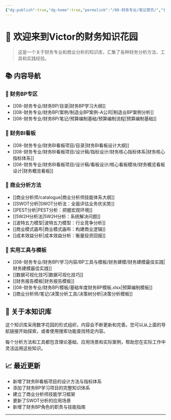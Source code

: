 ```yaml
---
{"dg-publish":true,"dg-home":true,"permalink":"/08-财务专业/笔记首页/","tags":["gardenEntry"],"dgPassFrontmatter":true}
---
```



# 👋 欢迎来到Victor的财务知识花园

  

> 这是一个关于财务专业和商业分析的知识库，汇集了各种财务分析方法、工具和实践经验。

  

## 📚 内容导航

  

### 🔹 财务BP专区

- [[08-财务专业/财务BP/目录\|财务BP学习大纲]]
- [[08-财务专业/财务BP/案例/制造业BP案例-A公司\|制造业BP案例分析]]
- [[08-财务专业/财务BP/笔记/预算编制基础/预算编制流程\|预算编制基础]]

### 🔹 财务BI看板

- [[08-财务专业/财务BI看板项目/目录\|财务BI看板设计大纲]]
- [[08-财务专业/财务BI看板项目/设计稿/指标设计/财务核心指标体系\|财务核心指标体系]]
- [[08-财务专业/财务BI看板项目/设计稿/看板设计/核心看板模块/财务概览看板设计\|财务概览看板]]

### 🔹 商业分析方法

- [[商业分析师/catalogue\|商业分析师技能体系大纲]]
- [[SWOT分析\|SWOT分析法：全面评估业务优劣势]]
- [[PEST分析\|PEST分析：把握宏观环境]]
- [[5W2H分析法\|5W2H分析：系统解决问题]]
- [[波特五力模型\|波特五力模型：行业竞争分析]]
- [[商业模式画布\|商业模式画布：构建商业逻辑]]
- [[成本效益分析\|成本效益分析：衡量投资回报]]

### 🔹 实用工具与模板

- [[08-财务专业/财务BP/学习内容/BP工具与模板/财务建模/财务建模最佳实践\|财务建模最佳实践]]
- [[数据可视化技巧\|数据可视化技巧]]
- [[财务报告模板\|财务报告模板]]
- [[08-财务专业/财务BP/模板/基础年度财务BP模板.xlsx\|预算编制模板]]
- [[商业分析师/笔记/决策分析工具/决策树分析\|决策分析模板]]

## 🌱 关于本知识库

  

这个知识库采用数字花园的形式组织，内容会不断更新和完善。您可以从上面的导航链接开始探索，或者使用搜索功能查找特定内容。

  

每个分析方法和工具都包含理论基础、应用场景和实际案例，帮助您在实际工作中灵活运用这些知识。

  

## 📈 最近更新

- 新增了财务BI看板项目的设计方法与指标体系
- 添加了财务BP学习项目的完整知识体系
- 建立了商业分析师技能学习框架
- 更新了SWOT分析的应用场景
- 新增了财务BP角色的职责与技能指南

  

---
